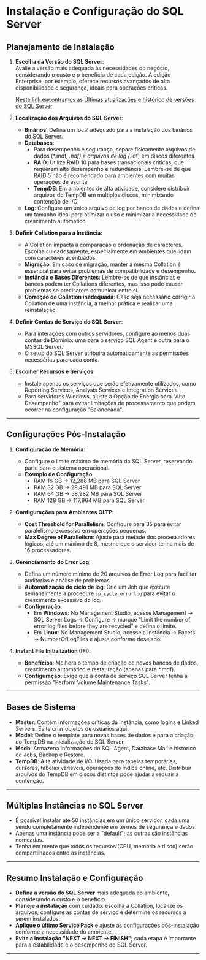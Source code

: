 # Instalação e Configuração do SQL Server

## Planejamento de Instalação

1. **Escolha da Versão do SQL Server**:  
   Avalie a versão mais adequada às necessidades do negócio, considerando o custo e o benefício de cada edição. A edição Enterprise, por exemplo, oferece recursos avançados de alta disponibilidade e segurança, ideais para operações críticas.

   [Neste link encontramos as Últimas atualizações e histórico de versões do SQL Server](https://learn.microsoft.com/pt-br/troubleshoot/sql/releases/download-and-install-latest-updates)

2. **Localização dos Arquivos do SQL Server**:  
   - **Binários**: Defina um local adequado para a instalação dos binários do SQL Server.
   - **Databases**:
     - Para desempenho e segurança, separe fisicamente arquivos de dados (*.mdf, *.ndf) e arquivos de log (*.ldf) em discos diferentes.
     - **RAID**: Utilize RAID 10 para bases transacionais críticas, que requerem alto desempenho e redundância. Lembre-se de que RAID 5 não é recomendado para ambientes com muitas operações de escrita.
     - **TempDB**: Em ambientes de alta atividade, considere distribuir arquivos do TempDB em múltiplos discos, minimizando contenção de I/O.
   - **Log**: Configure um único arquivo de log por banco de dados e defina um tamanho ideal para otimizar o uso e minimizar a necessidade de crescimento automático.

3. **Definir Collation para a Instância**:  
   - A Collation impacta a comparação e ordenação de caracteres. Escolha cuidadosamente, especialmente em ambientes que lidam com caracteres acentuados.
   - **Migração**: Em caso de migração, manter a mesma Collation é essencial para evitar problemas de compatibilidade e desempenho.
   - **Instância e Bases Diferentes**: Lembre-se de que instâncias e bancos podem ter Collations diferentes, mas isso pode causar problemas se precisarem comunicar entre si.
   - **Correção de Collation inadequada**: Caso seja necessário corrigir a Collation de uma instância, a melhor prática é realizar uma reinstalação.

4. **Definir Contas de Serviço do SQL Server**:  
   - Para interações com outros servidores, configure ao menos duas contas de Domínio: uma para o serviço SQL Agent e outra para o MSSQL Server.
   - O setup do SQL Server atribuirá automaticamente as permissões necessárias para cada conta.

5. **Escolher Recursos e Serviços**:  
   - Instale apenas os serviços que serão efetivamente utilizados, como Reporting Services, Analysis Services e Integration Services.
   - Para servidores Windows, ajuste a Opção de Energia para "Alto Desempenho" para evitar limitações de processamento que podem ocorrer na configuração "Balanceada".

---

## Configurações Pós-Instalação

1. **Configuração de Memória**:
   - Configure o limite máximo de memória do SQL Server, reservando parte para o sistema operacional.
   - **Exemplo de Configuração**:
     - RAM 16 GB → 12,288 MB para SQL Server
     - RAM 32 GB → 29,491 MB para SQL Server
     - RAM 64 GB → 58,982 MB para SQL Server
     - RAM 128 GB → 117,964 MB para SQL Server

2. **Configurações para Ambientes OLTP**:  
   - **Cost Threshold for Parallelism**: Configure para 35 para evitar paralelismo excessivo em operações pequenas.
   - **Max Degree of Parallelism**: Ajuste para metade dos processadores lógicos, até um máximo de 8, mesmo que o servidor tenha mais de 16 processadores.

3. **Gerenciamento do Error Log**:  
   - Defina um número mínimo de 20 arquivos de Error Log para facilitar auditorias e análise de problemas.
   - **Automatização do ciclo de log**: Crie um Job que execute semanalmente a procedure `sp_cycle_errorlog` para evitar o crescimento excessivo do log.
   - **Configuração**:
     - Em **Windows**: No Management Studio, acesse Management → SQL Server Logs → Configure → marque “Limit the number of error log files before they are recycled” e defina o limite.
     - Em **Linux**: No Management Studio, acesse a Instância → Facets → NumberOfLogFiles e ajuste conforme desejado.

4. **Instant File Initialization (IFI)**:  
   - **Benefícios**: Melhora o tempo de criação de novos bancos de dados, crescimento automático e restauração (apenas para *.mdf).
   - **Configuração**: Exige que a conta de serviço SQL Server tenha a permissão "Perform Volume Maintenance Tasks".

---

## Bases de Sistema

- **Master**: Contém informações críticas da instância, como logins e Linked Servers. Evite criar objetos de usuários aqui.
- **Model**: Define o template para novas bases de dados e para a criação do TempDB na inicialização do SQL Server.
- **Msdb**: Armazena informações do SQL Agent, Database Mail e histórico de Jobs, Backup e Restore.
- **TempDB**: Alta atividade de I/O. Usada para tabelas temporárias, cursores, tabelas variáveis, operações de índice online, etc. Distribuir arquivos do TempDB em discos distintos pode ajudar a reduzir a contenção.

---

## Múltiplas Instâncias no SQL Server

- É possível instalar até 50 instâncias em um único servidor, cada uma sendo completamente independente em termos de segurança e dados.
- Apenas uma instância pode ser a "default"; as outras são instâncias nomeadas.
- Tenha em mente que todos os recursos (CPU, memória e disco) serão compartilhados entre as instâncias.

---

## Resumo Instalação e Configuração

- **Defina a versão do SQL Server** mais adequada ao ambiente, considerando o custo e o benefício.
- **Planeje a instalação** com cuidado: escolha a Collation, localize os arquivos, configure as contas de serviço e determine os recursos a serem instalados.
- **Aplique o último Service Pack** e ajuste as configurações pós-instalação conforme a necessidade do ambiente.
- **Evite a instalação "NEXT → NEXT → FINISH"**; cada etapa é importante para a estabilidade e o desempenho do SQL Server.

---
